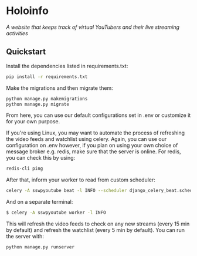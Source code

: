 # Holoinfo
_A website that keeps track of virtual YouTubers and their live streaming activities_

## Quickstart
Install the dependencies listed in requirements.txt:
```bash
pip install -r requirements.txt
```

Make the migrations and then migrate them:
```bash
python manage.py makemigrations
python manage.py migrate
```

From here, you can use our default configurations set in .env or customize it for your own purpose.

If you're using Linux, you may want to automate the process of refreshing the video feeds and watchlist using celery. Again, you can use our configuration on .env however, if you plan on using your own choice of message broker e.g. redis, make sure that the server is online. For redis, you can check this by using:
```bash
redis-cli ping
```

After that, inform your worker to read from custom scheduler:
```bash
celery -A sswpyoutube beat -l INFO --scheduler django_celery_beat.schedulers:DatabaseScheduler
```

And on a separate terminal:
```bash
$ celery -A sswpyoutube worker -l INFO
```

This will refresh the video feeds to check on any new streams (every 15 min by default) and refresh the watchlist (every 5 min by default). You can run the server with:
```bash
python manage.py runserver
```
